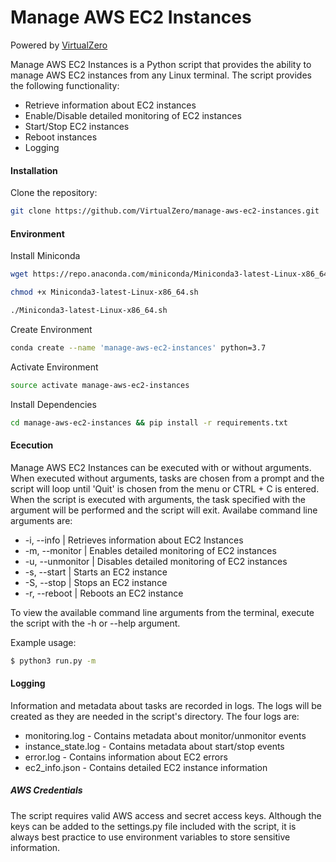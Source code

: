 # Manage AWS EC2 Instances
Powered by [VirtualZero](https://virtualzero.net)

Manage AWS EC2 Instances is a Python script that provides the ability to manage AWS EC2 instances from any Linux terminal. The script provides the following functionality:

  - Retrieve information about EC2 instances
  - Enable/Disable detailed monitoring of EC2 instances
  - Start/Stop EC2 instances
  - Reboot instances
  - Logging

#### Installation
Clone the repository:
```bash
git clone https://github.com/VirtualZero/manage-aws-ec2-instances.git
```

#### Environment

Install Miniconda
```bash
wget https://repo.anaconda.com/miniconda/Miniconda3-latest-Linux-x86_64.sh
```

```bash
chmod +x Miniconda3-latest-Linux-x86_64.sh
```

```bash
./Miniconda3-latest-Linux-x86_64.sh
```

Create Environment
```bash
conda create --name 'manage-aws-ec2-instances' python=3.7
```

Activate Environment
```bash
source activate manage-aws-ec2-instances
```

Install Dependencies
```bash
cd manage-aws-ec2-instances && pip install -r requirements.txt
```

#### Ececution
Manage AWS EC2 Instances can be executed with or without arguments. When executed without arguments, tasks are chosen from a prompt and the script will loop until 'Quit' is chosen from the menu or CTRL + C is entered. When the script is executed with arguments, the task specified with the argument will be performed and the script will exit. Availabe command line arguments are:

  - -i, --info | Retrieves information about EC2 Instances
  - -m, --monitor | Enables detailed monitoring of EC2 instances
  - -u, --unmonitor | Disables detailed monitoring of EC2 instances
  - -s, --start | Starts an EC2 instance
  - -S, --stop | Stops an EC2 instance
  - -r, --reboot | Reboots an EC2 instance

To view the available command line arguments from the terminal, execute the script with the -h or --help argument.

Example usage:
```sh
$ python3 run.py -m
```

#### Logging
Information and metadata about tasks are recorded in logs. The logs will be created as they are needed in the script's directory. The four logs are:

  - monitoring.log - Contains metadata about monitor/unmonitor events
  - instance_state.log - Contains metadata about start/stop events
  - error.log - Contains information about EC2 errors
  - ec2_info.json - Contains detailed EC2 instance information

##### AWS Credentials
The script requires valid AWS access and secret access keys. Although the keys can be added to the settings.py file included with the script, it is always best practice to use environment variables to store sensitive information.